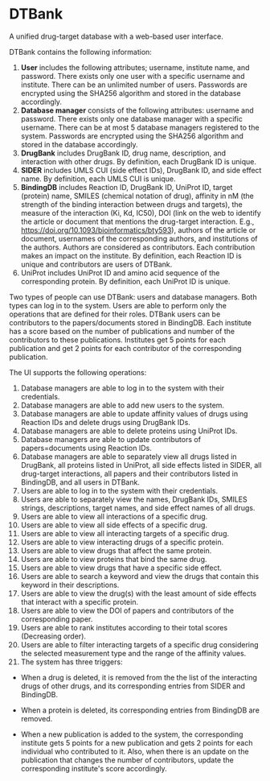 # DTBank
A unified drug-target database with a web-based user interface.

DTBank contains the following information:

1. **User** includes the following attributes; username, institute name, and password. There exists only one
user with a specific username and institute. There can be an unlimited number of users. Passwords are
 encrypted using the SHA256 algorithm and stored in the database accordingly.
2. **Database manager** consists of the following attributes: username and password. There exists only
one database manager with a specific username. There can be at most 5 database managers registered
to the system. Passwords are encrypted using the SHA256 algorithm and stored in the database
accordingly.
3. **DrugBank** includes DrugBank ID, drug name, description, and interaction with other drugs. By definition, each DrugBank ID is unique.
4. **SIDER** includes UMLS CUI (side effect IDs), DrugBank ID, and side effect name. By definition, each
UMLS CUI is unique.
5. **BindingDB** includes Reaction ID, DrugBank ID, UniProt ID, target (protein) name, SMILES (chemical
notation of drug), affinity in nM (the strength of the binding interaction between drugs and targets), the
measure of the interaction (Ki, Kd, IC50), DOI (link on the web to identify the article or document that
mentions the drug-target interaction. E.g., https://doi.org/10.1093/bioinformatics/bty593), authors of the article or document, usernames of the corresponding authors, and institutions of the authors. Authors
are considered as contributors. Each contribution makes an impact on the institute. By definition, each
Reaction ID is unique and contributors are users of DTBank.
6. UniProt includes UniProt ID and amino acid sequence of the corresponding protein. By definition, each
UniProt ID is unique.

Two types of people can use DTBank: users and database managers. Both types can log
in to the system. Users are able to perform only the operations that are defined for their roles. DTBank users
can be contributors to the papers/documents stored in BindingDB. Each institute has a score based
on the number of publications and number of the contributors to these publications. Institutes get 5 points for
each publication and get 2 points for each contributor of the corresponding publication.

The UI supports the following operations:

1. Database managers are able to log in to the system with their credentials.
2. Database managers are able to add new users to the system.
3. Database managers are able to update affinity values of drugs using Reaction IDs and delete drugs
using DrugBank IDs.
4. Database managers are able to delete proteins using UniProt IDs.
5. Database managers are able to update contributors of papers=documents using Reaction IDs.
6. Database managers are able to separately view all drugs listed in DrugBank, all proteins listed in
UniProt, all side effects listed in SIDER, all drug-target interactions, all papers and their contributors
listed in BindingDB, and all users in DTBank.
7. Users are able to log in to the system with their credentials.
8. Users are able to separately view the names, DrugBank IDs, SMILES strings, descriptions, target
names, and side effect names of all drugs.
9. Users are able to view all interactions of a specific drug.
10. Users are able to view all side effects of a specific drug.
11. Users are able to view all interacting targets of a specific drug.
12. Users are able to view interacting drugs of a specific protein.
13. Users are able to view drugs that affect the same protein.
14. Users are able to view proteins that bind the same drug.
15. Users are able to view drugs that have a specific side effect.
16. Users are able to search a keyword and view the drugs that contain this keyword in their descriptions.
17. Users are able to view the drug(s) with the least amount of side effects that interact with a specific
protein.
18. Users are able to view the DOI of papers and contributors of the corresponding paper.
19. Users are able to rank institutes according to their total scores (Decreasing order).
20. Users are able to filter interacting targets of a specific drug considering the selected measurement
type and the range of the affinity values.
21. The system has three triggers:

* When a drug is deleted, it is removed from the the list of the interacting drugs of other drugs,
and its corresponding entries from SIDER and BindingDB.

* When a protein is deleted, its corresponding entries from BindingDB are removed.

* When a new publication is added to the system, the corresponding institute gets 5 points for a
new publication and gets 2 points for each individual who contributed to it. Also, when there is
an update on the publication that changes the number of contributors, update the corresponding
institute's score accordingly.
